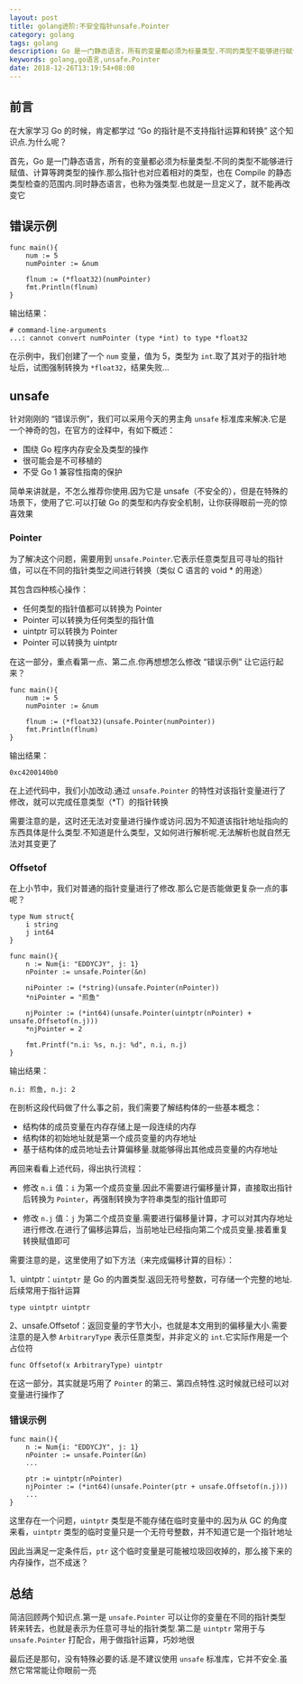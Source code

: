 ```yaml
---
layout: post
title: golang进阶:不安全指针unsafe.Pointer
category: golang
tags: golang
description: Go 是一门静态语言，所有的变量都必须为标量类型.不同的类型不能够进行赋值、计算等跨类型的操作.那么指针也对应着相对的类型，也在 Compile 的静态类型检查的范围内.同时静态语言，也称为强类型.也就是一旦定义了，就不能再改变它
keywords: golang,go语言,unsafe.Pointer
date: 2018-12-26T13:19:54+08:00
---
```




## 前言

在大家学习 Go 的时候，肯定都学过 “Go 的指针是不支持指针运算和转换” 这个知识点.为什么呢？

首先，Go 是一门静态语言，所有的变量都必须为标量类型.不同的类型不能够进行赋值、计算等跨类型的操作.那么指针也对应着相对的类型，也在 Compile 的静态类型检查的范围内.同时静态语言，也称为强类型.也就是一旦定义了，就不能再改变它

## 错误示例

    func main(){
        num := 5
        numPointer := &num

        flnum := (*float32)(numPointer)
        fmt.Println(flnum)
    }

输出结果：

    # command-line-arguments
    ...: cannot convert numPointer (type *int) to type *float32

在示例中，我们创建了一个 `num` 变量，值为 5，类型为 `int`.取了其对于的指针地址后，试图强制转换为 `*float32`，结果失败...

## unsafe

针对刚刚的 “错误示例”，我们可以采用今天的男主角 `unsafe` 标准库来解决.它是一个神奇的包，在官方的诠释中，有如下概述：

*   围绕 Go 程序内存安全及类型的操作
*   很可能会是不可移植的
*   不受 Go 1 兼容性指南的保护

简单来讲就是，不怎么推荐你使用.因为它是 unsafe（不安全的），但是在特殊的场景下，使用了它.可以打破 Go 的类型和内存安全机制，让你获得眼前一亮的惊喜效果

### Pointer

为了解决这个问题，需要用到 `unsafe.Pointer`.它表示任意类型且可寻址的指针值，可以在不同的指针类型之间进行转换（类似 C 语言的 void * 的用途）

其包含四种核心操作：

*   任何类型的指针值都可以转换为 Pointer
*   Pointer 可以转换为任何类型的指针值
*   uintptr 可以转换为 Pointer
*   Pointer 可以转换为 uintptr

在这一部分，重点看第一点、第二点.你再想想怎么修改 “错误示例” 让它运行起来？

    func main(){
        num := 5
        numPointer := &num

        flnum := (*float32)(unsafe.Pointer(numPointer))
        fmt.Println(flnum)
    }

输出结果：

    0xc4200140b0

在上述代码中，我们小加改动.通过 `unsafe.Pointer` 的特性对该指针变量进行了修改，就可以完成任意类型（*T）的指针转换

需要注意的是，这时还无法对变量进行操作或访问.因为不知道该指针地址指向的东西具体是什么类型.不知道是什么类型，又如何进行解析呢.无法解析也就自然无法对其变更了

### Offsetof

在上小节中，我们对普通的指针变量进行了修改.那么它是否能做更复杂一点的事呢？

    type Num struct{
        i string
        j int64
    }

    func main(){
        n := Num{i: "EDDYCJY", j: 1}
        nPointer := unsafe.Pointer(&n)

        niPointer := (*string)(unsafe.Pointer(nPointer))
        *niPointer = "煎鱼"

        njPointer := (*int64)(unsafe.Pointer(uintptr(nPointer) + unsafe.Offsetof(n.j)))
        *njPointer = 2

        fmt.Printf("n.i: %s, n.j: %d", n.i, n.j)
    }

输出结果：

    n.i: 煎鱼, n.j: 2

在剖析这段代码做了什么事之前，我们需要了解结构体的一些基本概念：

*   结构体的成员变量在内存存储上是一段连续的内存
*   结构体的初始地址就是第一个成员变量的内存地址
*   基于结构体的成员地址去计算偏移量.就能够得出其他成员变量的内存地址

再回来看看上述代码，得出执行流程：

*   修改 `n.i` 值：`i` 为第一个成员变量.因此不需要进行偏移量计算，直接取出指针后转换为 `Pointer`，再强制转换为字符串类型的指针值即可

*   修改 `n.j` 值：`j` 为第二个成员变量.需要进行偏移量计算，才可以对其内存地址进行修改.在进行了偏移运算后，当前地址已经指向第二个成员变量.接着重复转换赋值即可

需要注意的是，这里使用了如下方法（来完成偏移计算的目标）：

1、uintptr：`uintptr` 是 Go 的内置类型.返回无符号整数，可存储一个完整的地址.后续常用于指针运算

    type uintptr uintptr

2、unsafe.Offsetof：返回变量的字节大小，也就是本文用到的偏移量大小.需要注意的是入参 `ArbitraryType` 表示任意类型，并非定义的 `int`.它实际作用是一个占位符

    func Offsetof(x ArbitraryType) uintptr

在这一部分，其实就是巧用了 `Pointer` 的第三、第四点特性.这时候就已经可以对变量进行操作了

### 错误示例

    func main(){
        n := Num{i: "EDDYCJY", j: 1}
        nPointer := unsafe.Pointer(&n)
        ...

        ptr := uintptr(nPointer)
        njPointer := (*int64)(unsafe.Pointer(ptr + unsafe.Offsetof(n.j)))
        ...
    }

这里存在一个问题，`uintptr` 类型是不能存储在临时变量中的.因为从 GC 的角度来看，`uintptr` 类型的临时变量只是一个无符号整数，并不知道它是一个指针地址

因此当满足一定条件后，`ptr` 这个临时变量是可能被垃圾回收掉的，那么接下来的内存操作，岂不成迷？

## 总结

简洁回顾两个知识点.第一是 `unsafe.Pointer` 可以让你的变量在不同的指针类型转来转去，也就是表示为任意可寻址的指针类型.第二是 `uintptr` 常用于与 `unsafe.Pointer` 打配合，用于做指针运算，巧妙地很

最后还是那句，没有特殊必要的话.是不建议使用 `unsafe` 标准库，它并不安全.虽然它常常能让你眼前一亮
